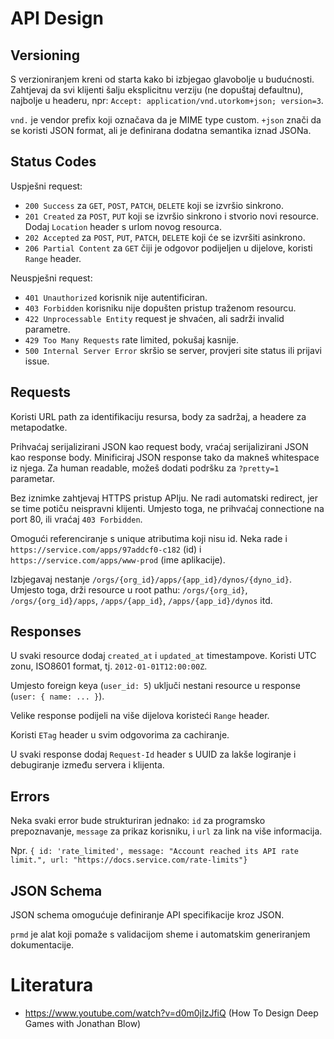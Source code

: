 # API Design

## Versioning

S verzioniranjem kreni od starta kako bi izbjegao glavobolje u budućnosti. Zahtjevaj da svi klijenti šalju eksplicitnu verziju (ne dopuštaj defaultnu), najbolje u headeru, npr: `Accept: application/vnd.utorkom+json; version=3`.

`vnd.` je vendor prefix koji označava da je MIME type custom. `+json` znači da se koristi JSON format, ali je definirana dodatna semantika iznad JSONa.

## Status Codes

Uspješni request:
* `200 Success` za `GET`, `POST`, `PATCH`, `DELETE` koji se izvršio sinkrono.
* `201 Created` za `POST`, `PUT` koji se izvršio sinkrono i stvorio novi resource. Dodaj `Location` header s urlom novog resourca.
* `202 Accepted` za `POST`, `PUT`, `PATCH`, `DELETE` koji će se izvršiti asinkrono.
* `206 Partial Content` za `GET` čiji je odgovor podijeljen u dijelove, koristi `Range` header.

Neuspješni request:
* `401 Unauthorized` korisnik nije autentificiran.
* `403 Forbidden` korisniku nije dopušten pristup traženom resourcu.
* `422 Unprocessable Entity` request je shvaćen, ali sadrži invalid parametre.
* `429 Too Many Requests` rate limited, pokušaj kasnije.
* `500 Internal Server Error` skršio se server, provjeri site status ili prijavi issue.

## Requests

Koristi URL path za identifikaciju resursa, body za sadržaj, a headere za metapodatke.

Prihvaćaj serijalizirani JSON kao request body, vraćaj serijalizirani JSON kao response body. Minificiraj JSON response tako da makneš whitespace iz njega. Za human readable, možeš dodati podršku za `?pretty=1` parametar.

Bez iznimke zahtjevaj HTTPS pristup APIju. Ne radi automatski redirect, jer se time potiču neispravni klijenti. Umjesto toga, ne prihvaćaj connectione na port 80, ili vraćaj `403 Forbidden`.

Omogući referenciranje s unique atributima koji nisu id. Neka rade i `https://service.com/apps/97addcf0-c182` (id) i `https://service.com/apps/www-prod` (ime aplikacije).

Izbjegavaj nestanje `/orgs/{org_id}/apps/{app_id}/dynos/{dyno_id}`. Umjesto toga, drži resource u root pathu: `/orgs/{org_id}`, `/orgs/{org_id}/apps`, `/apps/{app_id}`, `/apps/{app_id}/dynos` itd.

## Responses

U svaki resource dodaj `created_at` i `updated_at` timestampove. Koristi UTC zonu, ISO8601 format, tj. `2012-01-01T12:00:00Z`.

Umjesto foreign keya (`user_id: 5`) uključi nestani resource u response (`user: { name: ... }`).

Velike response podijeli na više dijelova koristeći `Range` header.

Koristi `ETag` header u svim odgovorima za cachiranje.

U svaki response dodaj `Request-Id` header s UUID za lakše logiranje i debugiranje između servera i klijenta.

## Errors

Neka svaki error bude strukturiran jednako: `id` za programsko prepoznavanje, `message` za prikaz korisniku, i `url` za link na više informacija.

Npr. `{ id: 'rate_limited', message: "Account reached its API rate limit.", url: "https://docs.service.com/rate-limits"}`

## JSON Schema

JSON schema omogućuje definiranje API specifikacije kroz JSON.

`prmd` je alat koji pomaže s validacijom sheme i automatskim generiranjem dokumentacije.

# Literatura

* https://www.youtube.com/watch?v=d0m0jIzJfiQ (How To Design Deep Games with Jonathan Blow)
